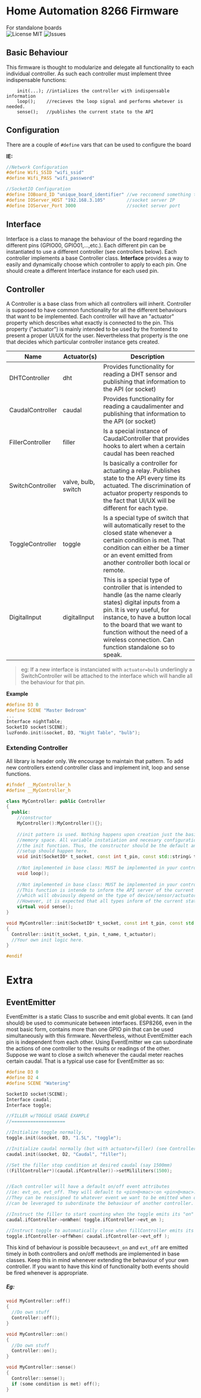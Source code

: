 # Home Automation 8266 Firmware
For standalone boards  
![License MIT](https://img.shields.io/github/license/chewax/espfirmware2.0)
![Issues](https://img.shields.io/github/issues/chewax/espfirmware2.0)

## Basic Behaviour
This firmware is thought to modularize and delegate all functionality to each individual controller. As such each controller must implement three indispensable functions:

```
	init(...); //intializes the controller with indispensable information
	loop();    //recieves the loop signal and performs whetever is needed.
	sense();   //publishes the current state to the API
```

## Configuration
There are a couple of ```#define``` vars that can be used to configure the board

**IE:**

```cpp
//Network Configuration
#define Wifi_SSID "wifi_ssid"
#define Wifi_PASS "wifi_password"

//SocketIO Configuration
#define IOBoard_ID "unique_board_identifier" //we reccomend something that humans can read
#define IOServer_HOST "192.168.3.105"        //socket server IP
#define IOServer_Port 3000                   //socket server port
```

## Interface

Interface is a class to manage the behaviour of the board regarding the different pins (GPIO00, GPIO01,...,etc.). Each different pin can be instantiated to use a different controller (see controllers below). Each controller implements a base Controller class.
**Interface** provides a way to easily and dynamically choose which controller to apply to each pin. One should create a different Interface instance for each used pin.

## Controller
A Controller is a base class from which all controllers will inherit. Controller is supposed to have common functionality for all the different behaviours that want to be implemented.
Each controller will have an "actuator" property which describes what exactly is connected to the pin. This property ("actuator") is mainly intended to be used by the frontend to present a proper UI/UX for the user. Nevertheless that property is the one that decides which particular controller instance gets created.

| Name             | Actuator(s)         | Description                                                  |
| ---------------- | ------------------- | ------------------------------------------------------------ |
| DHTController    | dht                 | Provides functionality for reading a DHT sensor and publishing that information to the API (or socket) |
| CaudalController | caudal              | Provides functionality for reading a caudalimenter and publishing that information to the API (or socket) |
| FillerController | filler              | Is a special instance of CaudalController that provides hooks to alert when a certain caudal has been reached |
| SwitchController | valve, bulb, switch | Is basically a controller for actuating a relay. Publishes state to the API every time its actuated. The discrimination of actuator property responds to the fact that UI/UX will be different for each type. |
| ToggleController | toggle              | Is a special type of switch that will automatically reset to the closed state whenever a certain condition is met. That condition can either be a timer or an event emitted from another controller both local or remote. |
| DigitalInput     | digitalInput        | This is a special type of controller that is intended to handle (as the name clearly states) digital inputs from a pin. It is very useful, for instance, to have a button local to the board that we want to function without the need of a wireless connection. Can function standalone so to speak. |

> eg: If a new interface is instanciated with ```actuator=bulb``` underlingly a SwitchController will be attached to the interface which will handle all the behaviour for that pin.

**Example**  

```cpp
#define D3 0
#define SCENE "Master Bedroom"
...
Interface nightTable;
SocketIO socket(SCENE); 
luzFondo.init(&socket, D3, "Night Table", "bulb");
```
### Extending Controller
All library is header only. We encourage to maintain that pattern. To add new controllers extend controller class and implement init, loop and sense functions.

```cpp
#ifndef __MyController_h
#define __MyController_h

class MyController: public Controller
{
  public:
    //constructor
    MyController():MyController(){};
	
    //init pattern is used. Nothing happens upon creation just the basic allocation of
    //memory space. All variable instatiation and necesary configuration ocurs inside
    //the init function. Thus, the constructor should be the default and all needed
    //setup should happen here.
    void init(SocketIO* t_socket, const int t_pin, const std::string& t_name, const std::string& t_actuator);
    
    //Not implemented in base class: MUST be implemented in your controller
    void loop(); 
    
    //Not implemented in base class: MUST be implemented in your controller.
    //This function is intende to inform the API server of the current status of the pin
    //which will obviously depend on the type of device/sensor/actuator connected. 
    //However, it is expected that all types inform of the current state.
    virtual void sense(); 
}

void MyController::init(SocketIO* t_socket, const int t_pin, const std::string& t_name, const std::string& t_actuator)
{
  Controller::init(t_socket, t_pin, t_name, t_actuator);
  //Your own init logic here.
}

#endif
```






# Extra

## EventEmitter
EventEmitter is a static Class to suscribe and emit global events. It can (and should) be used to communicate between interfaces.
ESP8266, even in the most basic form, contains more than one GPIO pin that can be used simultaneously with this firmware. Nevertheless, without EventEmitter each pin is independent from each other. Using EventEmitter we can subordinate the actions of one controller to the results or readings of the other.  
Suppose we want to close a switch whenever the caudal meter reaches certain caudal. That is a typical use case for EventEmitter as so:

```cpp
#define D3 0
#define D2 4
#define SCENE "Watering"

SocketIO socket(SCENE);
Interface caudal;
Interface toggle;

//FILLER w/TOGGLE USAGE EXAMPLE
//====================

//Initialize toggle normally.
toggle.init(&socket, D3, "1.5L", "toggle");

//Initialize caudal normally (but with actuator=filler) (see Controllers)
caudal.init(&socket, D2, "Caudal", "filler");

//Set the filler stop condition at desired caudal (say 1500mm)
((FillController*)(caudal.ifController))->setMililiters(1500);


//Each controller will have a default on/off event attributes
//ie: evt_on, evt_off. They will default to <pin>@<mac>:on <pin>@<mac>:off respectively.
//They can be reassigned to whatever event we want to be emitted when on or off and also
//can be leveraged to subordinate the behaviour of another controller.

//Instruct the filler to start counting when the toggle emits its "on" event
caudal.ifController->onWhen( toggle.ifController->evt_on );

//Instruct toggle to automatically close when fillController emits its "off" event
toggle.ifController->offWhen( caudal.ifController->evt_off );
```



This kind of behaviour is possible because`evt_on` and `evt_off` are emitted timely in both controllers and on/off methods are implemented in base classes. Keep this in mind whenever extending the behaviour of your own controller. If you want to have this kind of functionality both events should be fired whenever is appropriate.

##### Eg:

```cpp
void MyController::off()
{
  //Do own stuff
  Controller::off();
}

void MyController::on()
{
  //Do own stuff
  Controller::on();
}

void MyController::sense()
{ 
  Controller::sense();
  if (some condition is met) off();
}
```

